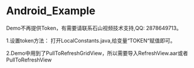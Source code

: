Android_Example
===============

Demo不再提供Token，有需要请联系石山视频技术支持,QQ: 2878649713。

1.设置token方法：
打开LocalConstants.java,给变量“TOKEN“赋值即可。

2.Demo中用到了PullToRefreshGridView，所以需要导入RefreshView.aar或者PullToRefreshView


